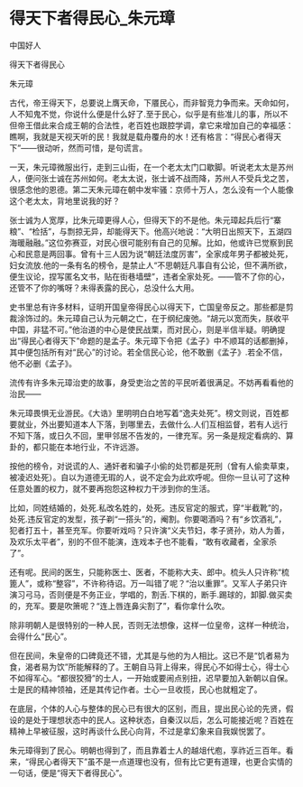 # 得天下者得民心_朱元璋

中国好人

得天下者得民心

朱元璋

古代，帝王得天下，总要说上膺天命，下餍民心，而非智竞力争而来。天命如何，人不知鬼不觉，你说什么便是什么好了.至于民心，似乎是有些准儿的事，所以不但帝王借此来合成王朝的合法性，老百姓也跟腔学调，拿它来增加自己的幸福感：瞧啊，我就是天视天听的民！我就是载舟覆舟的水！还有格言：“得民心者得天下”——很动听，然而可惜，是句谎言。

一天，朱元璋微服出行，走到三山街，在一个老太太门口歇脚。听说老太太是苏州人，便问张士诚在苏州如何。老太太说，张士诚不战而降，苏州人不受兵戈之苦，很感念他的恩德。第二天朱元璋在朝中发牢骚：京师十万人，怎么没有一个人能像这个老太太，背地里说我的好？

张士诚为人宽厚，比朱元璋更得人心，但得天下的不是他。朱元璋起兵后行“寨粮”、“检括”，与剽掠无异，却能得天下。他高兴地说：“大明日出照天下，五湖四海暖融融。”这位弥赛亚，对民心很可能别有自己的见解。比如，他或许已觉察到民心和民意是两回事。曾有十三人因为说“朝廷法度厉害”，全家成年男子都被处死，妇女流放.他的一条有名的榜令，是禁止人“不思朝廷凡事自有公论，但不满所欲，便生议论，捏写匿名文书，贴在街巷墙壁”，违者全家处死。——管不了你的心，还管不了你的嘴呀？未得表露的民心，总没什么大用。

史书里总有许多材料，证明开国皇帝得民心以得天下，亡国皇帝反之。那些都是剪裁涂饰过的。朱元璋自己认为元朝之亡，在于纲纪废弛。“胡元以宽而失，朕收平中国，非猛不可。”他治道的中心是使民战栗，而对民心，则是半信半疑。明确提出“得民心者得天下”命题的是孟子。朱元璋下令把《孟子》中不顺耳的话都删掉，其中便包括所有对“民心”的讨论。若全信民心论，他不敢删《孟子》.若全不信，他不必删《孟子》。

流传有许多朱元璋治吏的故事，身受吏治之苦的平民听着很满足。不妨再看看他的治民——

朱元璋畏惧无业游民。《大诰》里明明白白地写着“逸夫处死”。榜文则说，百姓都要就业，外出要知道本人下落，到哪里去，去做什么.人们互相监督，若有人远行不知下落，或日久不回，里甲邻居不告发的，一律充军。另一条是规定看病的、算卦的，都只能在本地行业，不许远游。

按他的榜令，对说谎的人、通奸者和骗子小偷的处罚都是死刑（曾有人偷卖草束，被凌迟处死）。自以为道德无瑕的人，说不定会为此欢呼呢。但你一旦认可了这种任意处置的权力，就不要再抱怨这种权力干涉到你的生活。

比如，同姓结婚的，处死.私改名姓的，处死。违反官定的服式，穿“半截靴”的，处死.违反官定的发型，孩子剃“一搭头”的，阉割。你要喝酒吗？有“乡饮酒礼”，犯者打五十，甚至充军。你要听戏吗？只许演“义夫节妇，孝子贤孙，劝人为善，及欢乐太平者”，别的不但不能演，连戏本子也不能看，“敢有收藏者，全家杀了”。

还有呢。民间的医生，只能称医士、医者，不能称大夫、郎中。梳头人只许称“梳篦人”，或称“整容”，不许称待诏。万一叫错了呢？“治以重罪”。又军人子弟只许演习弓马，否则便是不务正业，学唱的，割舌.下棋的，断手.踢球的，卸脚.做买卖的，充军。要是吹箫呢？“连上唇连鼻尖割了”，看你拿什么吹。

除非明朝人是很特别的一种人民，否则无法想像，这样一位皇帝，这样一种统治，会得什么“民心”。

但在民间，朱皇帝的口碑竟还不错，尤其是与他的为人相比。这已不是“饥者易为食，渴者易为饮”所能解释的了。王朝自马背上得来，得民心不如得士心，得士心不如得军心。“都很狡猾”的士人，一开始或要闹点别扭，迟早要加入新朝以自保。士是民的精神领袖，还是其传记作者。士心一旦收揽，民心也就粗定了。

在底层，个体的人心与整体的民心已有很大的区别，而且，提出民心论的先贤，假设的是处于理想状态中的民人。这种状态，自秦汉以后，怎么可能接近呢？百姓在精神上早被征服，这时再谈什么民心向背，不过是拿幻象来自我娱悦罢了。

朱元璋得到了民心。明朝也得到了，而且靠着士人的越俎代庖，享祚近三百年。看来，“得民心者得天下”虽不是一点道理也没有，但有比它更有道理，也更合实情的一句话，便是“得天下者得民心”。